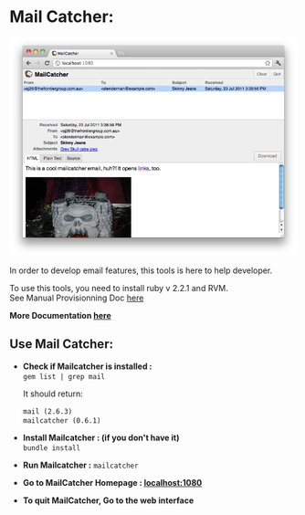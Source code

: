 # Mail Catcher:

![MailCatcher preview](img/mailcatcher.png)

In order to develop email features, this tools is here to help developer.  

To use this tools, you need to install ruby v 2.2.1 and RVM.   
See Manual Provisionning Doc [here](app/Resources/doc/manual.md)  

**More Documentation [here](http://mailcatcher.me/)**

## Use Mail Catcher:

* **Check if Mailcatcher is installed :**  
    `gem list | grep mail`  
    
    It should return:  
    ```
    mail (2.6.3)
    mailcatcher (0.6.1)
    ```

* **Install Mailcatcher : (if you don't have it)**  
    `bundle install`
    
* **Run Mailcatcher :**
    `mailcatcher`
    
* **Go to MailCatcher Homepage : [localhost:1080](http://localhost:1080)**

* **To quit MailCatcher, Go to the web interface**
